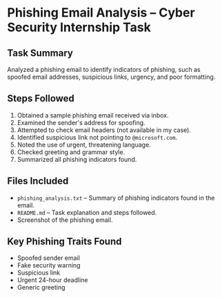 # Phishing Email Analysis – Cyber Security Internship Task

## Task Summary

Analyzed a phishing email to identify indicators of phishing, such as spoofed email addresses, suspicious links, urgency, and poor formatting.

## Steps Followed

1. Obtained a sample phishing email received via inbox.
2. Examined the sender's address for spoofing.
3. Attempted to check email headers (not available in my case).
4. Identified suspicious link not pointing to `@microsoft.com`.
5. Noted the use of urgent, threatening language.
6. Checked greeting and grammar style.
7. Summarized all phishing indicators found.

## Files Included

- `phishing_analysis.txt` – Summary of phishing indicators found in the email.
- `README.md` – Task explanation and steps followed.
- Screenshot of the phishing email.

## Key Phishing Traits Found

- Spoofed sender email
- Fake security warning
- Suspicious link
- Urgent 24-hour deadline
- Generic greeting
